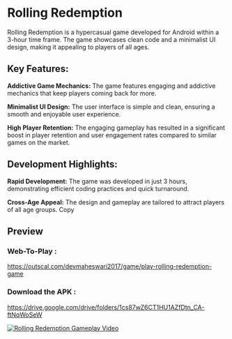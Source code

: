 # Rolling Redemption

Rolling Redemption is a hypercasual game developed for Android within a 3-hour time frame. The game showcases clean code and a minimalist UI design, making it appealing to players of all ages.

## Key Features:

**Addictive Game Mechanics:** The game features engaging and addictive mechanics that keep players coming back for more.

**Minimalist UI Design:** The user interface is simple and clean, ensuring a smooth and enjoyable user experience.

**High Player Retention:** The engaging gameplay has resulted in a significant boost in player retention and user engagement rates compared to similar games on the market.

## Development Highlights:

**Rapid Development:** The game was developed in just 3 hours, demonstrating efficient coding practices and quick turnaround.

**Cross-Age Appeal:** The design and gameplay are tailored to attract players of all age groups.
Copy


## Preview 


### Web-To-Play : 
https://outscal.com/devmaheswari2017/game/play-rolling-redemption-game

### Download the APK :
https://drive.google.com/drive/folders/1cs87wZ6CT1HU1AZfDtn_CA-ftNqWoSeW


[![Rolling Redemption Gameplay Video](https://img.youtube.com/vi/JSzkeeNHaPM/0.jpg)](https://www.youtube.com/watch?v=JSzkeeNHaPM)






